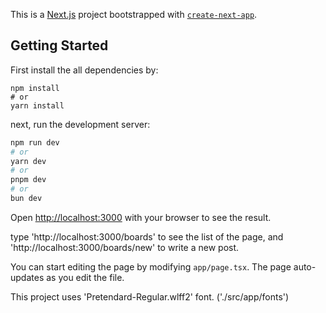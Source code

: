 This is a [Next.js](https://nextjs.org) project bootstrapped with [`create-next-app`](https://nextjs.org/docs/app/api-reference/cli/create-next-app).

## Getting Started
First install the all dependencies by:

```
npm install
# or
yarn install
```

next, run the development server:

```bash
npm run dev
# or
yarn dev
# or
pnpm dev
# or
bun dev
```

Open [http://localhost:3000](http://localhost:3000) with your browser to see the result.

type 'http://localhost:3000/boards' to see the list of the page, and 'http://localhost:3000/boards/new' to write a new post.

You can start editing the page by modifying `app/page.tsx`. The page auto-updates as you edit the file.

This project uses 'Pretendard-Regular.wlff2' font. ('./src/app/fonts')

